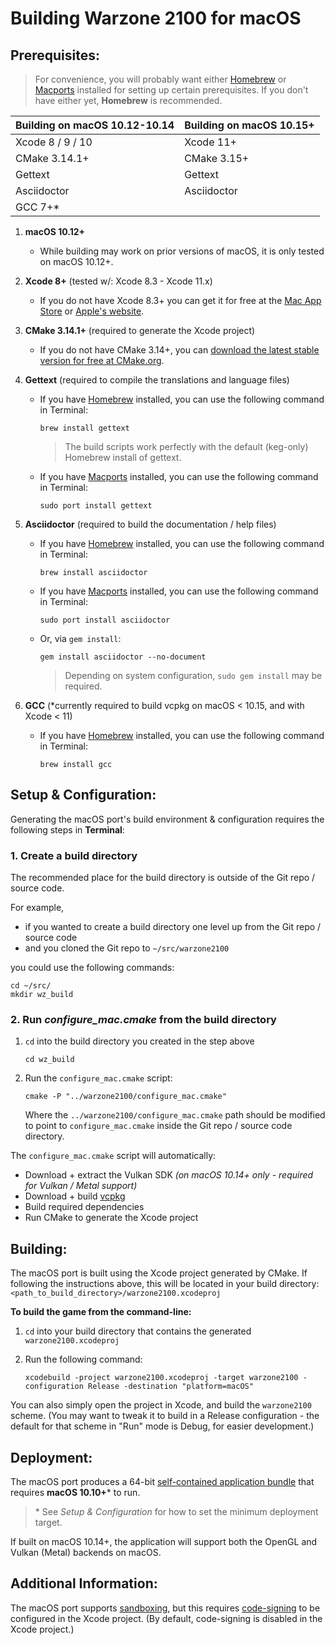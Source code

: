 # Building Warzone 2100 for macOS

## Prerequisites:

> For convenience, you will probably want either [Homebrew](https://brew.sh) or [Macports](https://www.macports.org/install.php) installed for setting up certain prerequisites. If you don't have either yet, **Homebrew** is recommended.

| Building on macOS 10.12-10.14  | Building on macOS 10.15+  |
| -------------------------------| ------------------------- |
| Xcode 8 / 9 / 10               | Xcode 11+                 |
| CMake 3.14.1+                  | CMake 3.15+               |
| Gettext                        | Gettext                   |
| Asciidoctor                    | Asciidoctor               |
| GCC 7+*                        |                           |

1. **macOS 10.12+**
    - While building may work on prior versions of macOS, it is only tested on macOS 10.12+.

2. **Xcode 8+** (tested w/: Xcode 8.3 - Xcode 11.x)
    - If you do not have Xcode 8.3+ you can get it for free at the [Mac App Store](https://itunes.apple.com/us/app/xcode/id497799835?mt=12) or [Apple's website](http://developer.apple.com/technology/xcode.html).

3. **CMake 3.14.1+** (required to generate the Xcode project)
    - If you do not have CMake 3.14+, you can [download the latest stable version for free at CMake.org](https://cmake.org/download/#latest).

4. **Gettext** (required to compile the translations and language files)
    - If you have [Homebrew](https://brew.sh) installed, you can use the following command in Terminal:
        ```shell
        brew install gettext
        ```
        > The build scripts work perfectly with the default (keg-only) Homebrew install of gettext.
    - If you have [Macports](https://www.macports.org/install.php) installed, you can use the following command in Terminal:
        ```shell
        sudo port install gettext
        ```

5. **Asciidoctor** (required to build the documentation / help files)
    - If you have [Homebrew](https://brew.sh) installed, you can use the following command in Terminal:
        ```shell
        brew install asciidoctor
        ```
    - If you have [Macports](https://www.macports.org/install.php) installed, you can use the following command in Terminal:
        ```shell
        sudo port install asciidoctor
        ```
    - Or, via `gem install`:
        ```shell
        gem install asciidoctor --no-document
        ```
        > Depending on system configuration, `sudo gem install` may be required.

6. **GCC** (\*currently required to build vcpkg on macOS < 10.15, and with Xcode < 11)
    - If you have [Homebrew](https://brew.sh) installed, you can use the following command in Terminal:
        ```shell
        brew install gcc
        ```

## Setup & Configuration:

Generating the macOS port's build environment & configuration requires the following steps in **Terminal**:

### 1. Create a build directory

The recommended place for the build directory is outside of the Git repo / source code.

For example,
- if you wanted to create a build directory one level up from the Git repo / source code
- and you cloned the Git repo to `~/src/warzone2100`

you could use the following commands:

```shell
cd ~/src/
mkdir wz_build
```

### 2. Run _configure_mac.cmake_ from the build directory

1. `cd` into the build directory you created in the step above
   ```shell
   cd wz_build
   ```

2. Run the `configure_mac.cmake` script:
   ```shell
   cmake -P "../warzone2100/configure_mac.cmake"
   ```
   Where the `../warzone2100/configure_mac.cmake` path should be modified to point to `configure_mac.cmake` inside the Git repo / source code directory.

The `configure_mac.cmake` script will automatically:
   - Download + extract the Vulkan SDK _(on macOS 10.14+ only - required for Vulkan / Metal support)_
   - Download + build [vcpkg](https://github.com/microsoft/vcpkg)
   - Build required dependencies
   - Run CMake to generate the Xcode project


## Building:

The macOS port is built using the Xcode project generated by CMake. If following the instructions above, this will be located in your build directory:
`<path_to_build_directory>/warzone2100.xcodeproj`

**To build the game from the command-line:**

1. `cd` into your build directory that contains the generated `warzone2100.xcodeproj`

2. Run the following command:
    ```shell
    xcodebuild -project warzone2100.xcodeproj -target warzone2100 -configuration Release -destination "platform=macOS"
    ```

You can also simply open the project in Xcode, and build the `warzone2100` scheme. (You may want to tweak it to build in a Release configuration - the default for that scheme in "Run" mode is Debug, for easier development.)


## Deployment:

The macOS port produces a 64-bit [self-contained application bundle](https://developer.apple.com/library/content/documentation/CoreFoundation/Conceptual/CFBundles/BundleTypes/BundleTypes.html#//apple_ref/doc/uid/10000123i-CH101-SW13) that requires **macOS 10.10+**\* to run.

> \* See _Setup & Configuration_ for how to set the minimum deployment target.

If built on macOS 10.14+, the application will support both the OpenGL and Vulkan (Metal) backends on macOS.

## Additional Information:

The macOS port supports [sandboxing](https://developer.apple.com/library/content/documentation/Security/Conceptual/AppSandboxDesignGuide/AboutAppSandbox/AboutAppSandbox.html), but this requires [code-signing](https://developer.apple.com/library/content/documentation/Security/Conceptual/CodeSigningGuide/Introduction/Introduction.html) to be configured in the Xcode project.
(By default, code-signing is disabled in the Xcode project.)
